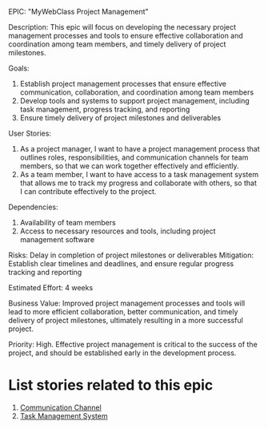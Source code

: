 EPIC: "MyWebClass Project Management"

Description: This epic will focus on developing the necessary project management processes and tools to ensure effective collaboration and coordination among team members, and timely delivery of project milestones.

Goals:
1. Establish project management processes that ensure effective communication, collaboration, and coordination among team members
2. Develop tools and systems to support project management, including task management, progress tracking, and reporting
3. Ensure timely delivery of project milestones and deliverables

User Stories:
1. As a project manager, I want to have a project management process that outlines roles, responsibilities, and communication channels for team members, so that we can work together effectively and efficiently.
2. As a team member, I want to have access to a task management system that allows me to track my progress and collaborate with others, so that I can contribute effectively to the project.

Dependencies:
1. Availability of team members
2. Access to necessary resources and tools, including project management software

Risks: Delay in completion of project milestones or deliverables
Mitigation: Establish clear timelines and deadlines, and ensure regular progress tracking and reporting

Estimated Effort: 4 weeks

Business Value: Improved project management processes and tools will lead to more efficient collaboration, better communication, and timely delivery of project milestones, ultimately resulting in a more successful project.

Priority: High. Effective project management is critical to the success of the project, and should be established early in the development process.

# List stories related to this epic
1. [Communication Channel](https://github.com/Chrissquared31/mywebclass-agile-docs/blob/6c54c9ae4fdd4dbd4bdad1a0ee2e84afdba8cdaa/documentation/theme_1/initiatives/Epic/User%20Stories/Communication_Channel.md)
2. [Task Management System](https://github.com/Chrissquared31/mywebclass-agile-docs/blob/6c54c9ae4fdd4dbd4bdad1a0ee2e84afdba8cdaa/documentation/theme_1/initiatives/Epic/User%20Stories/Task%20Management%20System.md)
